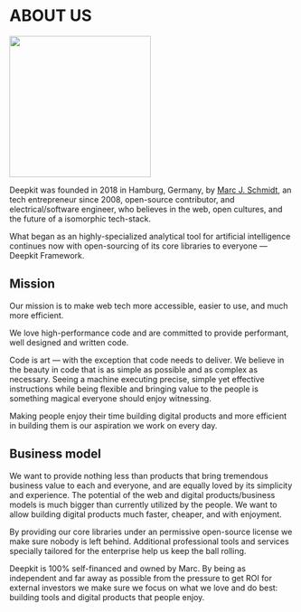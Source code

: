 # ABOUT US

<p class="about-us-image">
<img src="/assets/images/marc-j-schmidt-profile.png" style="width: 250px;"/>
</p>

Deepkit was founded in 2018 in Hamburg, Germany, by <a href="https://marcjschmidt.de">Marc J. Schmidt</a>,
an tech entrepreneur since 2008, open-source contributor, and electrical/software engineer,
who believes in the web, open cultures, and the future of a isomorphic tech-stack.

What began as an highly-specialized analytical tool for artificial intelligence continues
now with open-sourcing of its core libraries to everyone — Deepkit Framework.

## Mission

Our mission is to make web tech more accessible, easier to use, and much more efficient.

We love high-performance code and are committed to provide performant,
well designed and written code.

Code is art — with the exception that code needs to deliver. We believe in the beauty in
code that is as simple as possible and as complex as necessary. Seeing a machine
executing precise, simple yet effective instructions while being flexible and bringing value to
the people is something magical everyone should enjoy witnessing.

Making people enjoy their time building digital products and more efficient in building
them is our aspiration we work on every day.

## Business model

We want to provide nothing less than products that bring tremendous business value
to each and everyone, and are equally loved by its simplicity and experience.
The potential of the web and digital products/business models is much bigger than currently utilized
by the people. We want to allow building digital products much faster, cheaper, and with enjoyment.

By providing our core libraries under an permissive open-source license we make sure nobody is left behind.
Additional professional tools and services specially tailored for the enterprise help us keep the ball rolling.

Deepkit is 100% self-financed and owned by Marc. By being as independent and far away
as possible from the pressure to get ROI for external investors we make sure we focus on what we love and do best:
building tools and digital products that people enjoy.
